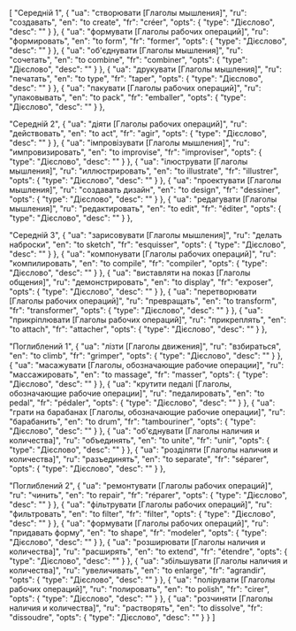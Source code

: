 [
  "Середній 1",
  {
    "ua": "створювати [Глаголы мышления]",
    "ru": "создавать",
    "en": "to create",
    "fr": "créer",
    "opts": {
      "type": "Дієслово",
      "desc": ""
    }
  },
  {
    "ua": "формувати [Глаголы рабочих операций]",
    "ru": "формировать",
    "en": "to form",
    "fr": "former",
    "opts": {
      "type": "Дієслово",
      "desc": ""
    }
  },
  {
    "ua": "об'єднувати [Глаголы мышления]",
    "ru": "сочетать",
    "en": "to combine",
    "fr": "combiner",
    "opts": {
      "type": "Дієслово",
      "desc": ""
    }
  },
  {
    "ua": "друкувати [Глаголы мышления]",
    "ru": "печатать",
    "en": "to type",
    "fr": "taper",
    "opts": {
      "type": "Дієслово",
      "desc": ""
    }
  },
  {
    "ua": "пакувати [Глаголы рабочих операций]",
    "ru": "упаковывать",
    "en": "to pack",
    "fr": "emballer",
    "opts": {
      "type": "Дієслово",
      "desc": ""
    }
  },



  "Середній 2",
  {
    "ua": "діяти [Глаголы рабочих операций]",
    "ru": "действовать",
    "en": "to act",
    "fr": "agir",
    "opts": {
      "type": "Дієслово",
      "desc": ""
    }
  },
  {
    "ua": "імпровізувати [Глаголы мышления]",
    "ru": "импровизировать",
    "en": "to improvise",
    "fr": "improviser",
    "opts": {
      "type": "Дієслово",
      "desc": ""
    }
  },
  {
    "ua": "ілюструвати [Глаголы мышления]",
    "ru": "иллюстрировать",
    "en": "to illustrate",
    "fr": "illustrer",
    "opts": {
      "type": "Дієслово",
      "desc": ""
    }
  },
  {
    "ua": "проектувати [Глаголы мышления]",
    "ru": "создавать дизайн",
    "en": "to design",
    "fr": "dessiner",
    "opts": {
      "type": "Дієслово",
      "desc": ""
    }
  },
  {
    "ua": "редагувати [Глаголы мышления]",
    "ru": "редактировать",
    "en": "to edit",
    "fr": "éditer",
    "opts": {
      "type": "Дієслово",
      "desc": ""
    }
  },



  "Середній 3",
  {
    "ua": "зарисовувати [Глаголы мышления]",
    "ru": "делать наброски",
    "en": "to sketch",
    "fr": "esquisser",
    "opts": {
      "type": "Дієслово",
      "desc": ""
    }
  },
  {
    "ua": "компонувати [Глаголы рабочих операций]",
    "ru": "компилировать",
    "en": "to compile",
    "fr": "compiler",
    "opts": {
      "type": "Дієслово",
      "desc": ""
    }
  },
  {
    "ua": "виставляти на показ [Глаголы общения]",
    "ru": "демонстрировать",
    "en": "to display",
    "fr": "exposer",
    "opts": {
      "type": "Дієслово",
      "desc": ""
    }
  },
  {
    "ua": "перетворювати [Глаголы рабочих операций]",
    "ru": "превращать",
    "en": "to transform",
    "fr": "transformer",
    "opts": {
      "type": "Дієслово",
      "desc": ""
    }
  },
  {
    "ua": "прикріплювати [Глаголы рабочих операций]",
    "ru": "прикреплять",
    "en": "to attach",
    "fr": "attacher",
    "opts": {
      "type": "Дієслово",
      "desc": ""
    }
  },



  "Поглиблений 1",
  {
    "ua": "лізти [Глаголы движения]",
    "ru": "взбираться",
    "en": "to climb",
    "fr": "grimper",
    "opts": {
      "type": "Дієслово",
      "desc": ""
    }
  },
  {
    "ua": "масажувати [Глаголы, обозначающие рабочие операции]",
    "ru": "массажировать",
    "en": "to massage",
    "fr": "masser",
    "opts": {
      "type": "Дієслово",
      "desc": ""
    }
  },
  {
    "ua": "крутити педалі [Глаголы, обозначающие рабочие операции]",
    "ru": "педалировать",
    "en": "to pedal",
    "fr": "pédaler",
    "opts": {
      "type": "Дієслово",
      "desc": ""
    }
  },
  {
    "ua": "грати на барабанах [Глаголы, обозначающие рабочие операции]",
    "ru": "барабанить",
    "en": "to drum",
    "fr": "tambouriner",
    "opts": {
      "type": "Дієслово",
      "desc": ""
    }
  },
  {
    "ua": "об'єднувати [Глаголы наличия и количества]",
    "ru": "объединять",
    "en": "to unite",
    "fr": "unir",
    "opts": {
      "type": "Дієслово",
      "desc": ""
    }
  },
  {
    "ua": "розділяти [Глаголы наличия и количества]",
    "ru": "разъединять",
    "en": "to separate",
    "fr": "séparer",
    "opts": {
      "type": "Дієслово",
      "desc": ""
    }
  },



  "Поглиблений 2",
  {
    "ua": "ремонтувати [Глаголы рабочих операций]",
    "ru": "чинить",
    "en": "to repair",
    "fr": "réparer",
    "opts": {
      "type": "Дієслово",
      "desc": ""
    }
  },
  {
    "ua": "фільтрувати [Глаголы рабочих операций]",
    "ru": "фильтровать",
    "en": "to filter",
    "fr": "filter",
    "opts": {
      "type": "Дієслово",
      "desc": ""
    }
  },
  {
    "ua": "формувати [Глаголы рабочих операций]",
    "ru": "придавать форму",
    "en": "to shape",
    "fr": "modeler",
    "opts": {
      "type": "Дієслово",
      "desc": ""
    }
  },
  {
    "ua": "розширювати [Глаголы наличия и количества]",
    "ru": "расширять",
    "en": "to extend",
    "fr": "étendre",
    "opts": {
      "type": "Дієслово",
      "desc": ""
    }
  },
  {
    "ua": "збільшувати [Глаголы наличия и количества]",
    "ru": "увеличивать",
    "en": "to enlarge",
    "fr": "agrandir",
    "opts": {
      "type": "Дієслово",
      "desc": ""
    }
  },
  {
    "ua": "полірувати [Глаголы рабочих операций]",
    "ru": "полировать",
    "en": "to polish",
    "fr": "cirer",
    "opts": {
      "type": "Дієслово",
      "desc": ""
    }
  },
  {
    "ua": "розчиняти [Глаголы наличия и количества]",
    "ru": "растворять",
    "en": "to dissolve",
    "fr": "dissoudre",
    "opts": {
      "type": "Дієслово",
      "desc": ""
    }
  }
]